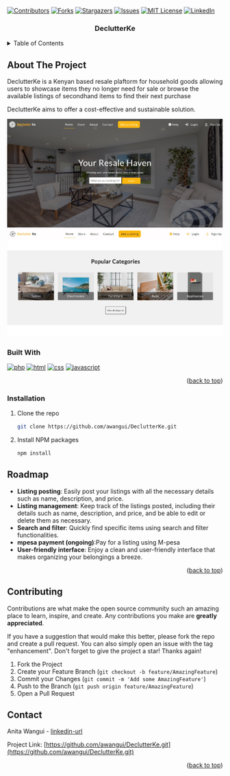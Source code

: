 <a name="readme-top"></a>

[![Contributors][contributors-shield]][contributors-url]
[![Forks][forks-shield]][forks-url]
[![Stargazers][stars-shield]][stars-url]
[![Issues][issues-shield]][issues-url]
[![MIT License][license-shield]][license-url]
[![LinkedIn][linkedin-shield]][linkedin-url]





<h3 align="center">DeclutterKe</h3>






<!-- TABLE OF CONTENTS -->
<details>
  <summary>Table of Contents</summary>
  <ol>
    <li>
      <a href="#about-the-project">About The Project</a>
      <ul>
        <li><a href="#built-with">Built With</a></li>
      </ul>
    </li>
        <li><a href="#installation">Installation</a></li>
    <li><a href="#roadmap">Roadmap</a></li>
    <li><a href="#contributing">Contributing</a></li>
    <li><a href="#contact">Contact</a></li>
  </ol>
</details>


<!-- ABOUT THE PROJECT -->
## About The Project
<p>DeclutterKe is a Kenyan based resale plaftorm for household goods allowing users to showcase items they no longer need for sale or browse the available listings of secondhand items to find their next purchase</p>
<p>DeclutterKe aims to offer a cost-effective and sustainable solution.</p>

![Product Landing page][landing-page]
![Product Name Screen Shot][product-screenshot]





### Built With
[![php](https://img.shields.io/badge/php-777BB4?style=for-the-badge&logo=php&logoColor=white)](Php-url)
[![html](https://img.shields.io/badge/html-E34F26?style=for-the-badge&logo=html5&logoColor=white)](html-url)
[![css](https://img.shields.io/badge/css-1572B6?style=for-the-badge&logo=css3&logoColor=white)](Css-url)
[![javascript](https://img.shields.io/badge/javascript-F7DF1E?style=for-the-badge&logo=javascript&logoColor=black)](Javascript-url)

<p align="right">(<a href="#readme-top">back to top</a>)</p>



### Installation
1. Clone the repo
   ```sh
   git clone https://github.com/awangui/DeclutterKe.git
   ```
2. Install NPM packages
   ```sh
   npm install
   ```



<!-- ROADMAP -->
## Roadmap

- **Listing posting**: Easily post your listings with all the necessary details such as name, description, and price.
- **Listing management**: Keep track of the listings posted, including their details such as name, description, and price, and be able to edit or delete them as necessary.
- **Search and filter**: Quickly find specific items using search and filter functionalities.
- **mpesa payment (ongoing)**:Pay for a listing using M-pesa
- **User-friendly interface**: Enjoy a clean and user-friendly interface that makes organizing your belongings a breeze.

<p align="right">(<a href="#readme-top">back to top</a>)</p>



<!-- CONTRIBUTING -->
## Contributing

Contributions are what make the open source community such an amazing place to learn, inspire, and create. Any contributions you make are **greatly appreciated**.

If you have a suggestion that would make this better, please fork the repo and create a pull request. You can also simply open an issue with the tag "enhancement".
Don't forget to give the project a star! Thanks again!

1. Fork the Project
2. Create your Feature Branch (`git checkout -b feature/AmazingFeature`)
3. Commit your Changes (`git commit -m 'Add some AmazingFeature'`)
4. Push to the Branch (`git push origin feature/AmazingFeature`)
5. Open a Pull Request


<!-- CONTACT -->
## Contact
Anita Wangui - [linkedin-url](https://linkedin.com/in/anita-wangui-9868001b9)


Project Link: [https://github.com/awangui/DeclutterKe.git](https://github.com/awangui/DeclutterKe.git)

<p align="right">(<a href="#readme-top">back to top</a>)</p>





<!-- MARKDOWN LINKS & IMAGES -->
<!-- https://www.markdownguide.org/basic-syntax/#reference-style-links -->

[contributors-shield]: https://img.shields.io/github/contributors/awangui/DeclutterKe.svg?style=for-the-badge
[contributors-url]: https://github.com/awangui/DeclutterKe.git/graphs/contributors
[forks-shield]: https://img.shields.io/github/forks/awangui/DeclutterKe.svg?style=for-the-badge
[forks-url]: https://github.com/awangui/DeclutterKe.git/network/members
[stars-shield]: https://img.shields.io/github/stars/awangui/DeclutterKe.svg?style=for-the-badge
[stars-url]: https://github.com/awangui/DeclutterKe.git/stargazers
[issues-shield]: https://img.shields.io/github/issues/awangui/DeclutterKe.svg?style=for-the-badge
[issues-url]: https://github.com/awangui/DeclutterKe.git/issues
[license-shield]: https://img.shields.io/github/license/awangui/DeclutterKe.svg?style=for-the-badge
[license-url]: https://github.com/awangui/DeclutterKe.git/blob/master/LICENSE.txt
[linkedin-shield]: https://img.shields.io/badge/-LinkedIn-black.svg?style=for-the-badge&logo=linkedin&colorB=555
[linkedin-url]: https://www.linkedin.com/in/anita-wangui-9868001b9/
[product-screenshot]: ./images/Screenshot.jpg
[landing-page]:./images/landing-page.jpg

